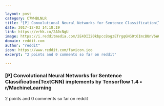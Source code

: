 ```yaml
---

layout: post
category: C7WHBLNLR
title: "[P] Convolutional Neural Networks for Sentence Classification(TextCNN) implements by Tensorflow 1.4 • r/MachineLearning"
date: 2017-12-03 14:18:19
link: https://vrhk.co/2A0cNgU
image: https://i.redditmedia.com/2E4DII20kbpccBogzETrgqGNG0t6ImcBUnV6WO2iEZE.jpg?w=320&s=609ed93b4bbd7adb6454e23527f9aeb0
domain: reddit.com
author: "reddit"
icon: https://www.reddit.com/favicon.ico
excerpt: "2 points and 0 comments so far on reddit"

---
```


### [P] Convolutional Neural Networks for Sentence Classification(TextCNN) implements by Tensorflow 1.4 • r/MachineLearning

2 points and 0 comments so far on reddit